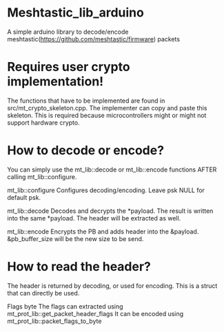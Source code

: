 # Meshtastic_lib_arduino
A simple arduino library to decode/encode meshtastic(https://github.com/meshtastic/firmware) packets

# Requires user crypto implementation!
The functions that have to be implemented are found in src/mt_crypto_skeleton.cpp.
The implementer can copy and paste this skeleton.
This is required because microcontrollers might or might not support hardware crypto.

# How to decode or encode?
You can simply use the mt_lib::decode or mt_lib::encode functions AFTER calling mt_lib::configure.

mt_lib::configure
Configures decoding/encoding. Leave psk NULL for default psk.

mt_lib::decode
Decodes and decrypts the *payload.
The result is written into the same *payload.
The header will be extracted as well.

mt_lib::encode
Encrypts the PB and adds header into the &payload.
&pb_buffer_size will be the new size to be send.

# How to read the header?
The header is returned by decoding, or used for encoding.
This is a struct that can directly be used.

Flags byte
The flags can extracted using mt_prot_lib::get_packet_header_flags
It can be encoded using mt_prot_lib::packet_flags_to_byte
